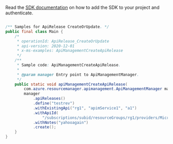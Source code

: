 Read the [SDK documentation](https://github.com/Azure/azure-sdk-for-java/blob/azure-resourcemanager-apimanagement_1.0.0-beta.2/sdk/apimanagement/azure-resourcemanager-apimanagement/README.md) on how to add the SDK to your project and authenticate.

```java

/** Samples for ApiRelease CreateOrUpdate. */
public final class Main {
    /*
     * operationId: ApiRelease_CreateOrUpdate
     * api-version: 2020-12-01
     * x-ms-examples: ApiManagementCreateApiRelease
     */
    /**
     * Sample code: ApiManagementCreateApiRelease.
     *
     * @param manager Entry point to ApiManagementManager.
     */
    public static void apiManagementCreateApiRelease(
        com.azure.resourcemanager.apimanagement.ApiManagementManager manager) {
        manager
            .apiReleases()
            .define("testrev")
            .withExistingApi("rg1", "apimService1", "a1")
            .withApiId(
                "/subscriptions/subid/resourceGroups/rg1/providers/Microsoft.ApiManagement/service/apimService1/apis/a1")
            .withNotes("yahooagain")
            .create();
    }
}
```
